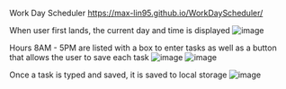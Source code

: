 Work Day Scheduler
https://max-lin95.github.io/WorkDayScheduler/

When user first lands, the current day and time is displayed
![image](https://user-images.githubusercontent.com/103705511/183552419-8f05bebe-18c6-41cc-9d7e-41c2d904a065.png)

Hours 8AM - 5PM are listed with a box to enter tasks as well as a button that allows the user to save each task
![image](https://user-images.githubusercontent.com/103705511/183552516-b5cf94d4-b58a-4d11-b3b6-a7f5a3bbda21.png)
![image](https://user-images.githubusercontent.com/103705511/183552540-f4ff5087-efe1-477b-ba7e-4dfb478fa26b.png)

Once a task is typed and saved, it is saved to local storage
![image](https://user-images.githubusercontent.com/103705511/183552617-998a645a-cf15-430a-9bea-1695086c345e.png)
